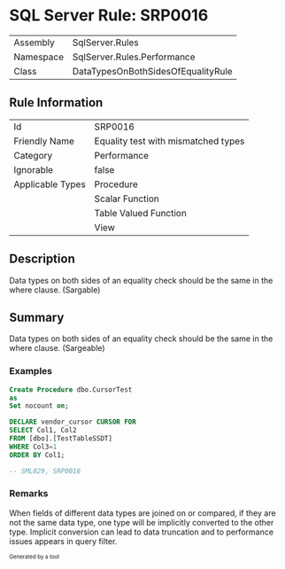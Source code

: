﻿# SQL Server Rule: SRP0016
  
|    |    |
|----|----|
| Assembly | SqlServer.Rules |
| Namespace | SqlServer.Rules.Performance |
| Class | DataTypesOnBothSidesOfEqualityRule |
  
## Rule Information
  
|    |    |
|----|----|
| Id | SRP0016 |
| Friendly Name | Equality test with mismatched types |
| Category | Performance |
| Ignorable | false |
| Applicable Types | Procedure  |
|   | Scalar Function |
|   | Table Valued Function |
|   | View |
  
## Description
  
Data types on both sides of an equality check should be the same in the where clause. (Sargable)
  
## Summary
  
Data types on both sides of an equality check should be the same in the where clause.  (Sargeable)
  
### Examples
  
```sql
Create Procedure dbo.CursorTest
as
Set nocount on;

DECLARE vendor_cursor CURSOR FOR 
SELECT Col1, Col2
FROM [dbo].[TestTableSSDT]
WHERE Col3=1
ORDER BY Col1;

-- SML029, SRP0016
```
  
### Remarks
  
When fields of different data types are joined on or compared, if they are not the same data
type, one type will be implicitly converted to the other type. Implicit conversion can lead
to data truncation and to performance issues appears in query filter.
  
<sub><sup>Generated by a tool</sup></sub>
